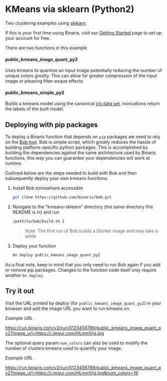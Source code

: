 # KMeans via sklearn (Python2)

Two clustering examples using [sklearn](https://scikit-learn.org/stable/).

If this is your first time using Binaris, visit our [Getting Started](https://dev.binaris.com/tutorials/python/getting-started/) page to set up your account for free.

There are two functions in this example

#### public_kmeans_image_quant_py2

Uses kmeans to quantize an input image potentially reducing the number of unique colors greatly. This can allow for greater compression of the input image or pleasing filter-esque effects.

#### public_kmeans_simple_py2
Builds a kmeans model using the canonical [iris data set](https://en.wikipedia.org/wiki/Iris_flower_data_set), invocations return the labels of the built model.

## Deploying with pip packages

To deploy a Binaris function that depends on `pip` packages we need to rely on the [Bob tool](https://github.com/binaris/bob). Bob is simple script, which greatly reduces the hassle of building platform-specific python packages. This is accomplished by building the dependencies against the same architecture used by Binaris functions, this way you can guarantee your dependencies will work at runtime.

Outlined below are the steps needed to build with Bob and then subsequently deploy your own kmeans functions.

1. Install Bob somewhere accessible 

    ```bash
    git clone https://github.com/binaris/bob.git
    ```

2. Navigate to the "kmeans-sklearn" directory (the same directory this README is in) and run

    ```bash
    /path/to/bob/build.sh 2
    ```

    > Note: The first run of Bob builds a Docker image and may take a while

3. Deploy your function

    ```bash
    bn deploy public_kmeans_image_quant_py2
    ```

As a final note, keep in mind that you only need to run Bob again if you add or remove pip packages. Changes to the function code itself only require another `bn deploy`.

## Try it out

Visit the URL printed by deploy (for `public_kmeans_image_quant_py2`) in your browser and add the image URL you want to run kmeans on.

_Example URL_

https://run.binaris.com/v2/run/0123456789/public_kmeans_image_quant_py2?image_url=https://i.imgur.com/HLmmVIg.jpg

 The optional query param `num_colors` can also be used to modify the number of clusters kmeans used to quantify your image.


_Example URL_

https://run.binaris.com/v2/run/0123456789/public_kmeans_image_quant_py2?image_url=https://i.imgur.com/HLmmVIg.jpg&num_colors=16